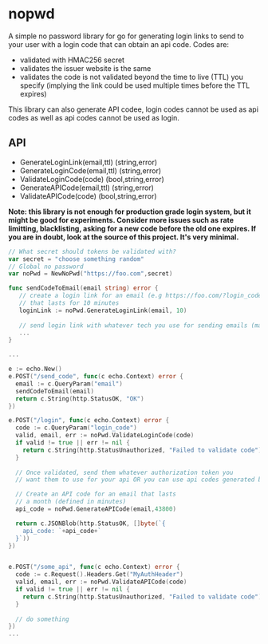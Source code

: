 # nopwd

A simple no password library for go for generating login links to send to your user with a login code that can obtain an api code. Codes are:

* validated with HMAC256 secret
* validates the issuer website is the same
* validates the code is not validated beyond the time to live (TTL) you specify (implying the link could be used multiple times before the TTL expires)

This library can also generate API codee, login codes cannot be used as api codes as well as api codes cannot be used as login.

## API

* GenerateLoginLink(email,ttl) (string,error)
* GenerateLoginCode(email,ttl) (string,error)
* ValidateLoginCode(code) (bool,string,error)
* GenerateAPICode(email,ttl) (string,error)
* ValidateAPICode(code) (bool,string,error)

**Note: this library is not enough for production grade login system, but it might be good for experiments. Consider more issues such as rate limitting, blacklisting, asking for a new code before the old one expires. If you are in doubt, look at the source of this project. It's very minimal.**

```go
// What secret should tokens be validated with?
var secret = "choose something random"
// Global no password
var noPwd = NewNoPwd("https://foo.com",secret)

func sendCodeToEmail(email string) error {
   // create a login link for an email (e.g https://foo.com/?login_code=ABSDIMOIAd... )
   // that lasts for 10 minutes
   loginLink := noPwd.GenerateLoginLink(email, 10)
   
   // send login link with whatever tech you use for sending emails (mailgun, etc.)
   ...
}

...

e := echo.New()
e.POST("/send_code", func(c echo.Context) error {
  email := c.QueryParam("email")
  sendCodeToEmail(email)
  return c.String(http.StatusOK, "OK")
})

e.POST("/login", func(c echo.Context) error {
  code := c.QueryParam("login_code")
  valid, email, err := noPwd.ValidateLoginCode(code)
  if valid != true || err != nil {
    return c.String(http.StatusUnauthorized, "Failed to validate code")
  }
  
  // Once validated, send them whatever authorization token you 
  // want them to use for your api OR you can use api codes generated by NoPwd

  // Create an API code for an email that lasts 
  // a month (defined in minutes)
  api_code = noPwd.GenerateAPICode(email,43800) 

  return c.JSONBlob(http.StatusOK, []byte(`{
    api_code: `+api_code+`
  }`))
})


e.POST("/some_api", func(c echo.Context) error {
  code := c.Request().Headers.Get("MyAuthHeader")
  valid, email, err := noPwd.ValidateAPICode(code)
  if valid != true || err != nil {
    return c.String(http.StatusUnauthorized, "Failed to validate code")
  }
  
  // do something
})
...
````
